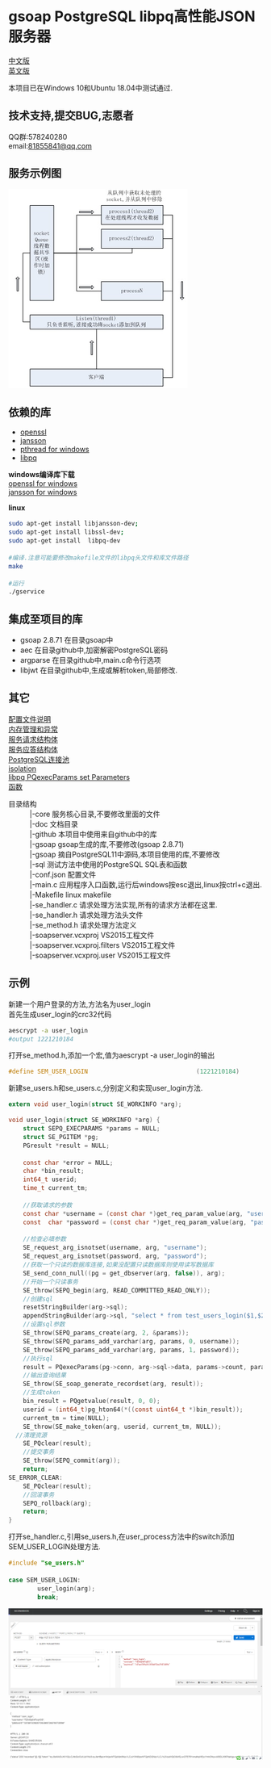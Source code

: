 # gsoap PostgreSQL libpq高性能JSON服务器
[中文版](/README.md)<br/>
[英文版](/README_EN.md)<br/>

本项目已在Windows 10和Ubuntu 18.04中测试通过.

## 技术支持,提交BUG,志愿者
QQ群:578240280<br/>
email:81855841@qq.com<br/>

## 服务示例图
![image](image/process.jpg)

## 依赖的库
- [openssl](https://www.openssl.org/)
- [jansson](http://www.digip.org/jansson/)
- [pthread for windows](http://sourceware.org/pthreads-win32/)
- [libpq](https://www.postgresql.org/download/)

**windows编译库下载**<br/>
[openssl for windows](/OpenSSLx86.zip)<br/>
[jansson for windows](/jansson.zip)<br/>

**linux**
```bash
sudo apt-get install libjansson-dev;
sudo apt-get install libssl-dev;
sudo apt-get install  libpq-dev

#编译.注意可能要修改makefile文件的libpq头文件和库文件路径
make

#运行
./gservice
```

## 集成至项目的库
- gsoap 2.8.71 在目录gsoap中
- aec 在目录github中,加密解密PostgreSQL密码
- argparse 在目录github中,main.c命令行选项
- libjwt 在目录github中,生成或解析token,局部修改.

## 其它
[配置文件说明](doc/conf.md)<br/>
[内存管理和异常](doc/memory.md)<br/>
[服务请求结构体](doc/request.md)<br/>
[服务应答结构体](doc/response.md)<br/>
[PostgreSQL连接池](doc/postgreSQL.md)<br/>
[isolation](doc/isolation.md)<br/>
[libpq PQexecParams set Parameters](doc/Parameters.md)<br/>
[函数](doc/function.md)<br/>


目录结构<br/>
　　　|-core                         服务核心目录,不要修改里面的文件<br/>
　　　|-doc                          文档目录<br/>
　　　|-github                       本项目中使用来自github中的库<br/>
　　　|-gsoap                        gsoap生成的库,不要修改(gsoap 2.8.71)<br/>
　　　|-gsoap                        摘自PostgreSQL11中源码,本项目使用的库,不要修改<br/>
　　　|-sql                          测试方法中使用的PostgreSQL SQL表和函数<br/>
　　　|-conf.json                    配置文件<br/>
　　　|-main.c                       应用程序入口函数,运行后windows按esc退出,linux按ctrl+c退出.<br/>
　　　|-Makefile                     linux makefile<br/>
　　　|-se_handler.c                 请求处理方法实现,所有的请求方法都在这里.<br/>
　　　|-se_handler.h                 请求处理方法头文件<br/>
　　　|-se_method.h                   请求处理方法定义<br/>
　　　|-soapserver.vcxproj            VS2015工程文件<br/>
　　　|-soapserver.vcxproj.filters    VS2015工程文件<br/>
　　　|-soapserver.vcxproj.user       VS2015工程文件<br/>


## 示例
新建一个用户登录的方法,方法名为user_login<br/>
首先生成user_login的crc32代码<br/>
```bash
aescrypt -a user_login
#output 1221210184
```
打开se_method.h,添加一个宏,值为aescrypt -a user_login的输出
```c
#define SEM_USER_LOGIN								(1221210184)
```
新建se_users.h和se_users.c,分别定义和实现user_login方法.<br/>
```c
extern void user_login(struct SE_WORKINFO *arg);
```
```c
void user_login(struct SE_WORKINFO *arg) {
	struct SEPQ_EXECPARAMS *params = NULL;
	struct SE_PGITEM *pg;
	PGresult *result = NULL;

	const char *error = NULL;
	char *bin_result;
	int64_t userid;
	time_t current_tm;

	//获取请求的参数
	const char *username = (const char *)get_req_param_value(arg, "username", SOAP_TYPE__string);
	const  char *password = (const char *)get_req_param_value(arg, "password", SOAP_TYPE__string);

	//检查必填参数
	SE_request_arg_isnotset(username, arg, "username");
	SE_request_arg_isnotset(password, arg, "password");
	//获取一个只读的数据库连接,如果没配置只读数据库则使用读写数据库
	SE_send_conn_null((pg = get_dbserver(arg, false)), arg);
	//开始一个只读事务
	SE_throw(SEPQ_begin(arg, READ_COMMITTED_READ_ONLY));
	//创建sql
	resetStringBuilder(arg->sql);
	appendStringBuilder(arg->sql, "select * from test_users_login($1,$2)");
	//设置sql参数
	SE_throw(SEPQ_params_create(arg, 2, &params));
	SE_throw(SEPQ_params_add_varchar(arg, params, 0, username));
	SE_throw(SEPQ_params_add_varchar(arg, params, 1, password));
	//执行sql
	result = PQexecParams(pg->conn, arg->sql->data, params->count, params->types, (const char *const *)params->values, params->lengths, params->formats, 1);
	//输出查询结果
	SE_throw(SE_soap_generate_recordset(arg, result));
	//生成token
	bin_result = PQgetvalue(result, 0, 0);
	userid = (int64_t)pg_hton64(*((const uint64_t *)bin_result));
	current_tm = time(NULL);
	SE_throw(SE_make_token(arg, userid, current_tm, NULL));
  //清理资源
	SE_PQclear(result);
	//提交事务
	SE_throw(SEPQ_commit(arg));
	return;
SE_ERROR_CLEAR:
	SE_PQclear(result);
	//回滚事务
	SEPQ_rollback(arg);
	return;
}
```
打开se_handler.c,引用se_users.h,在user_process方法中的switch添加SEM_USER_LOGIN处理方法.<br/>
```c
#include "se_users.h"

case SEM_USER_LOGIN:
		user_login(arg);
		break;
```
![image](image/user_login.png)
